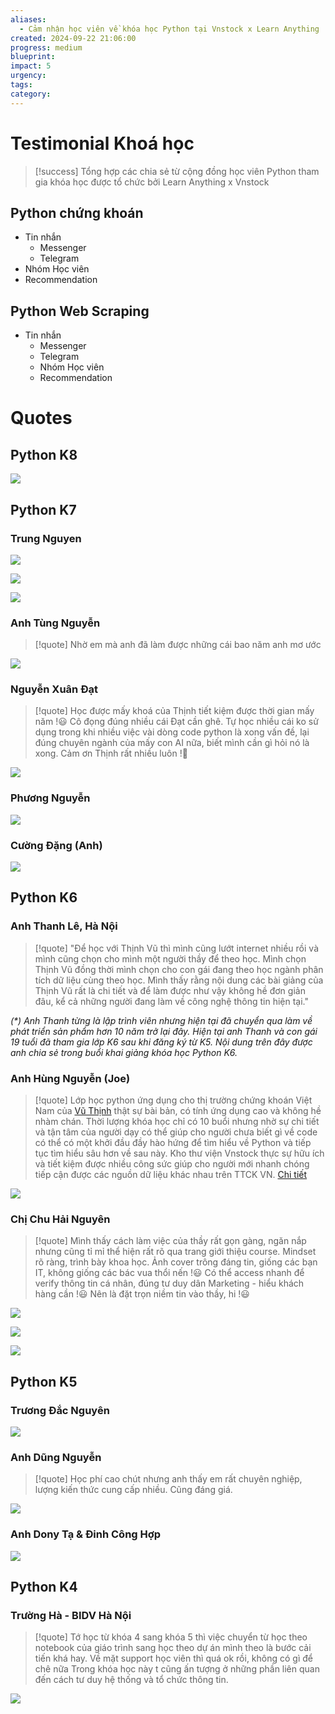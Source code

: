 ```yaml
---
aliases:
  - Cảm nhận học viên về khóa học Python tại Vnstock x Learn Anything
created: 2024-09-22 21:06:00
progress: medium
blueprint: 
impact: 5
urgency: 
tags: 
category:
---
```

# Testimonial Khoá học


> [!success]
> Tổng hợp các chia sẻ từ cộng đồng học viên Python tham gia khóa học được tổ chức bởi  Learn Anything x Vnstock

## Python chứng khoán
- Tin nhắn
	- Messenger
	- Telegram
- Nhóm Học viên
- Recommendation

## Python Web Scraping
- Tin nhắn
	- Messenger
	- Telegram
	- Nhóm Học viên
	- Recommendation


# Quotes

## Python K8

![](../6.%20Vault/attachments/Quang-Hung-Dong-Quan.png)
## Python K7
### Trung Nguyen

![](../6.%20Vault/attachments/Trung%20-%20xeng%20cun%20sang%20may%20cay.png)


![](../6.%20Vault/attachments/feedback_trung_nguyen_hieu_suat_cao_co_co_so.png)

![](../6.%20Vault/attachments/feedback_trung_nguyen_san_pham_nao_cung_ung_ho.png)

### Anh Tùng Nguyễn

> [!quote]
> Nhờ em mà anh đã làm được những cái bao năm anh mơ ước

![](../6.%20Vault/attachments/feeback_khoa_hoc_Anh_Tung_bao_nam_anh_mo_uoc.png)

### Nguyễn Xuân Đạt

> [!quote]
> Học được mấy khoá của Thịnh tiết kiệm được thời gian mấy năm !😃
> Cô đọng đúng nhiều cái Đạt cần ghê. Tự học nhiều cái ko sử dụng trong khi nhiều việc vài dòng code python là xong vấn đề, lại đúng chuyên ngành của mấy con AI nữa, biết mình cần gì hỏi nó là xong. Cảm ơn Thịnh rất nhiều luôn !🙂

![](../6.%20Vault/attachments/nguyen_xuan_dat_python_k7.png)

### Phương Nguyễn

![](../6.%20Vault/attachments/phuong-nguyen-boston-usa.png)
### Cường Đặng (Anh)

![](../6.%20Vault/attachments/Dang%20Cuong%20-%20Bai%20ban%20khoa%20hoc.png)

## Python K6

### Anh Thanh Lê, Hà Nội

> [!quote]
> "Để học với Thịnh Vũ thì mình cũng lướt internet nhiều rồi và mình cũng chọn cho mình một người thầy để theo học. Mình chọn Thịnh Vũ đồng thời mình chọn cho con gái đang theo học ngành phân tích dữ liệu cùng theo học. Mình thấy rằng nội dung các bài giảng của Thịnh Vũ rất là chi tiết và để làm được như vậy không hề đơn giản đâu, kể cả những người đang làm về công nghệ thông tin hiện tại."

*(\*) Anh Thanh từng là lập trình viên nhưng hiện tại đã chuyển qua làm về phát triển sản phẩm hơn 10 năm trở lại đây. Hiện tại anh Thanh và con gái 19 tuổi đã tham gia lớp K6 sau khi đăng ký từ K5. Nội dung trên đây được anh chia sẻ trong buổi khai giảng khóa học Python K6.*
### Anh Hùng Nguyễn (Joe)

> [!quote]
> Lớp học python ứng dụng cho thị trường chứng khoán Việt Nam của [Vũ Thịnh](https://www.facebook.com/mr.thinh.ueh?__cft__[0]=AZWKy7MFFxJlnA0ygJoovZ5nu5vEBc86KRBOVgjP9Gk_P5TW7R355f8a_Ra-EQjuc_TyIBzNuXWb2RYtbzGpnDkAfeSPlDZI0R1VneJ-kqbiHQ&__tn__=-]K-R) thật sự bài bản, có tính ứng dụng cao và không hề nhàm chán. Thời lượng khóa học chỉ có 10 buổi nhưng nhờ sự chi tiết và tận tâm của người dạy có thể giúp cho người chưa biết gì về code có thể có một khởi đầu đầy hào hứng để tìm hiểu về Python và tiếp tục tìm hiểu sâu hơn về sau này. Kho thư viện Vnstock thực sự hữu ích và tiết kiệm được nhiều công sức giúp cho người mới nhanh chóng tiếp cận được các nguồn dữ liệu khác nhau trên TTCK VN. [Chi tiết](https://www.facebook.com/hungboss1/posts/pfbid02cwNtDmbzJ1pLTp9gwM4KED1iYpAt6ELkfbF9bszgHFJGbRChiBKWNfePVj6D4MtJl)

![](../6.%20Vault/attachments/Pasted%20image%2020240925142917.png)

### Chị Chu Hải Nguyên

> [!quote]
> Mình thấy cách làm việc của thầy rất gọn gàng, ngăn nắp nhưng cũng tỉ mỉ thể hiện rất rõ qua trang giới thiệu course. Mindset rõ ràng, trình bày khoa học. Ảnh cover trông đáng tin, giống các bạn IT, không giống các bác vua thổi nến !😃 Có thể access nhanh để verify thông tin cá nhân, đúng tư duy dân Marketing - hiểu khách hàng cần !😃 Nên là đặt trọn niềm tin vào thầy, hi !😃

![](../6.%20Vault/attachments/chu-hai-nguyen-k6.png)


![](../6.%20Vault/attachments/Dieu%20Huong.png)

![](../6.%20Vault/attachments/Tran%20Bao%20Chau%20SSI.png)

## Python K5

### Trương Đắc Nguyên

![](../6.%20Vault/attachments/Truong%20Dac%20Nguyen%20-%20Review.png)

### Anh Dũng Nguyễn

> [!quote]
> Học phí cao chút nhưng anh thấy em rất chuyên nghiệp, lượng kiến thức cung cấp nhiều. Cũng đáng giá.

![](../6.%20Vault/attachments/Dung%20Nguyen%20-%20Cam%20nhan%20dau%20tien.png)

### Anh Dony Tạ & Đinh Công Hợp

![](../6.%20Vault/attachments/Dony%20Ta%20-%20Noi%20dung%20bai%20ban.png)

## Python K4

### Trường Hà - BIDV Hà Nội

> [!quote]
> Tớ học từ khóa 4 sang khóa 5 thì việc chuyển từ học theo notebook của giáo trình sang học theo dự án mình theo là bước cải tiến khá hay. 
> Về mặt support học viên thì quá ok rồi, không có gì để chê nữa
> Trong khóa học này t cũng ấn tượng ở những phần liên quan đến cách tư duy hệ thống và tổ chức thông tin.

![](../6.%20Vault/attachments/truong-ha-k4-k5.png)